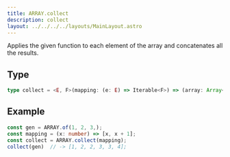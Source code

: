 ```yaml
---
title: ARRAY.collect
description: collect
layout: ../../../../layouts/MainLayout.astro
---
```


Applies the given function to each element of the array and concatenates all the results.

## Type
```ts
type collect = <E, F>(mapping: (e: E) => Iterable<F>) => (array: Array<E>)=> Array<F>
```

## Example
```ts
const gen = ARRAY.of(1, 2, 3,);
const mapping = (x: number) => [x, x + 1];
const collect = ARRAY.collect(mapping);
collect(gen)  // -> [1, 2, 2, 3, 3, 4];
```
